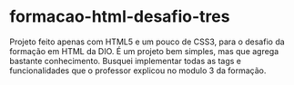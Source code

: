 # formacao-html-desafio-tres
Projeto feito apenas com HTML5 e um pouco de CSS3, para o desafio da formação em HTML da DIO. É um projeto bem simples, mas que agrega bastante conhecimento. Busquei implementar todas as tags e funcionalidades que o professor explicou no modulo 3 da formação.
